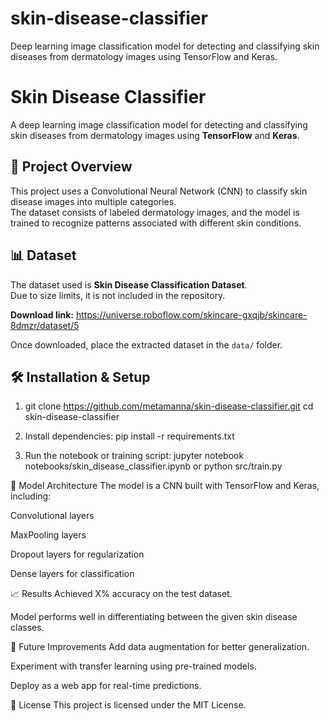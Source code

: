 # skin-disease-classifier
Deep learning image classification model for detecting and classifying skin diseases from dermatology images using TensorFlow and Keras.

# Skin Disease Classifier

A deep learning image classification model for detecting and classifying skin diseases from dermatology images using **TensorFlow** and **Keras**.

## 📌 Project Overview
This project uses a Convolutional Neural Network (CNN) to classify skin disease images into multiple categories.  
The dataset consists of labeled dermatology images, and the model is trained to recognize patterns associated with different skin conditions.


## 📊 Dataset
The dataset used is **Skin Disease Classification Dataset**.  
Due to size limits, it is not included in the repository.

**Download link:** https://universe.roboflow.com/skincare-gxqjb/skincare-8dmzr/dataset/5

Once downloaded, place the extracted dataset in the `data/` folder.

## 🛠 Installation & Setup
1.  git clone https://github.com/metamanna/skin-disease-classifier.git
   cd skin-disease-classifier

2. Install dependencies:
pip install -r requirements.txt

3. Run the notebook or training script:
jupyter notebook notebooks/skin_disease_classifier.ipynb
or
python src/train.py

🧠 Model Architecture
The model is a CNN built with TensorFlow and Keras, including:

Convolutional layers

MaxPooling layers

Dropout layers for regularization

Dense layers for classification

📈 Results
Achieved X% accuracy on the test dataset.

Model performs well in differentiating between the given skin disease classes.

🚀 Future Improvements
Add data augmentation for better generalization.

Experiment with transfer learning using pre-trained models.

Deploy as a web app for real-time predictions.

📜 License
This project is licensed under the MIT License.
